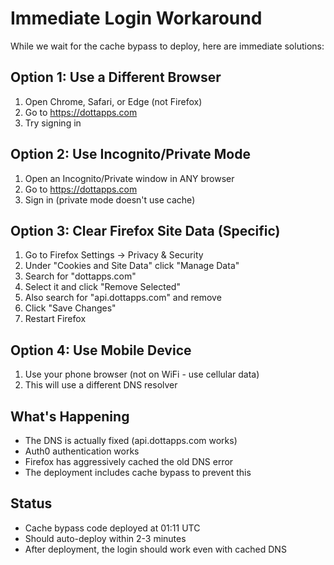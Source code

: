 # Immediate Login Workaround

While we wait for the cache bypass to deploy, here are immediate solutions:

## Option 1: Use a Different Browser
1. Open Chrome, Safari, or Edge (not Firefox)
2. Go to https://dottapps.com
3. Try signing in

## Option 2: Use Incognito/Private Mode
1. Open an Incognito/Private window in ANY browser
2. Go to https://dottapps.com
3. Sign in (private mode doesn't use cache)

## Option 3: Clear Firefox Site Data (Specific)
1. Go to Firefox Settings → Privacy & Security
2. Under "Cookies and Site Data" click "Manage Data"
3. Search for "dottapps.com"
4. Select it and click "Remove Selected"
5. Also search for "api.dottapps.com" and remove
6. Click "Save Changes"
7. Restart Firefox

## Option 4: Use Mobile Device
1. Use your phone browser (not on WiFi - use cellular data)
2. This will use a different DNS resolver

## What's Happening
- The DNS is actually fixed (api.dottapps.com works)
- Auth0 authentication works
- Firefox has aggressively cached the old DNS error
- The deployment includes cache bypass to prevent this

## Status
- Cache bypass code deployed at 01:11 UTC
- Should auto-deploy within 2-3 minutes
- After deployment, the login should work even with cached DNS